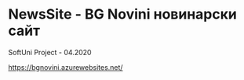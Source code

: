 # NewsSite - BG Novini новинарски сайт
SoftUni Project - 04.2020

https://bgnovini.azurewebsites.net/
